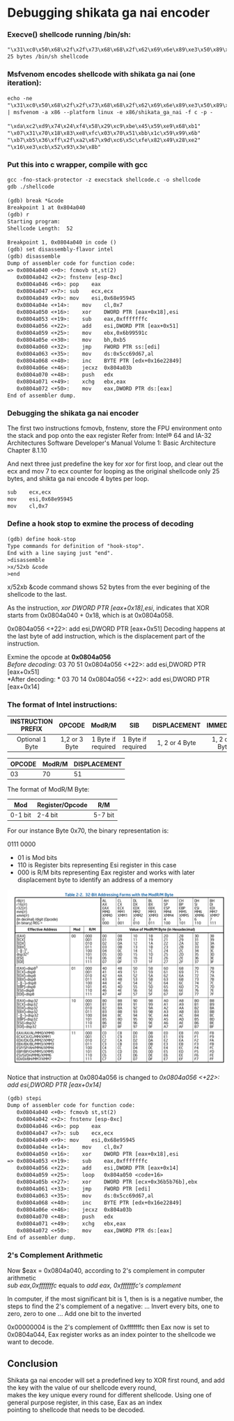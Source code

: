 # Debugging shikata ga nai encoder
### Execve() shellcode running /bin/sh:
```
"\x31\xc0\x50\x68\x2f\x2f\x73\x68\x68\x2f\x62\x69\x6e\x89\xe3\x50\x89\xe2\x53\x89\xe1\xb0\x0b\xcd\x80"
25 bytes /bin/sh shellcode
```

### Msfvenom encodes shellcode with shikata ga nai (one iteration):
```
echo -ne "\x31\xc0\x50\x68\x2f\x2f\x73\x68\x68\x2f\x62\x69\x6e\x89\xe3\x50\x89\xe2\x53\x89\xe1\xb0\x0b\xcd\x80" | msfvenom -a x86 --platform linux -e x86/shikata_ga_nai -f c -p - 

"\xda\xc2\xd9\x74\x24\xf4\x58\x29\xc9\xbe\x45\x59\xe9\x68\xb1"
"\x07\x31\x70\x18\x83\xe8\xfc\x03\x70\x51\xbb\x1c\x59\x99\x6b"
"\xb7\xb5\x36\xff\x2f\xa2\x67\x9d\xc6\x5c\xfe\x82\x49\x28\xe2"
"\x16\xe3\xcb\x52\x93\x3e\x8b"
```
### Put this into c wrapper, compile with gcc 

```
gcc -fno-stack-protector -z execstack shellcode.c -o shellcode
gdb ./shellcode

(gdb) break *&code
Breakpoint 1 at 0x804a040
(gdb) r
Starting program: 
Shellcode Length:  52

Breakpoint 1, 0x0804a040 in code ()
(gdb) set disassembly-flavor intel
(gdb) disassemble 
Dump of assembler code for function code:
=> 0x0804a040 <+0>:	fcmovb st,st(2)
   0x0804a042 <+2>:	fnstenv [esp-0xc]
   0x0804a046 <+6>:	pop    eax
   0x0804a047 <+7>:	sub    ecx,ecx
   0x0804a049 <+9>:	mov    esi,0x68e95945
   0x0804a04e <+14>:	mov    cl,0x7
   0x0804a050 <+16>:	xor    DWORD PTR [eax+0x18],esi
   0x0804a053 <+19>:	sub    eax,0xfffffffc
   0x0804a056 <+22>:	add    esi,DWORD PTR [eax+0x51]
   0x0804a059 <+25>:	mov    ebx,0x6b99591c
   0x0804a05e <+30>:	mov    bh,0xb5
   0x0804a060 <+32>:	jmp    FWORD PTR ss:[edi]
   0x0804a063 <+35>:	mov    ds:0x5cc69d67,al
   0x0804a068 <+40>:	inc    BYTE PTR [edx+0x16e22849]
   0x0804a06e <+46>:	jecxz  0x804a03b
   0x0804a070 <+48>:	push   edx
   0x0804a071 <+49>:	xchg   ebx,eax
   0x0804a072 <+50>:	mov    eax,DWORD PTR ds:[eax]
End of assembler dump.

```
### Debugging the shikata ga nai encoder

The first two instructions fcmovb, fnstenv, store the FPU environment onto the stack and pop onto the eax register
Refer from: 
Intel® 64 and IA-32 Architectures Software Developer's Manual Volume 1: Basic Architecture Chapter 8.1.10

And next three just predefine the key for xor for first loop, and clear out the ecx and mov 7 to ecx counter for looping 
as the original shellcode only 25 bytes, and shikta ga nai encode 4 bytes per loop.
```
sub    ecx,ecx
mov    esi,0x68e95945
mov    cl,0x7

```

### Define a hook stop to exmine the process of decoding

```
(gdb) define hook-stop
Type commands for definition of "hook-stop".
End with a line saying just "end".
>disassemble 
>x/52xb &code
>end
```
x/52xb &code command shows 52 bytes from the ever begining of the shellcode to the last.

As the instruction, *xor    DWORD PTR [eax+0x18],esi*, indicates that XOR starts from 0x0804a040 + 0x18,
which is at 0x0804a058.

0x0804a056 <+22>:	add    esi,DWORD PTR [eax+0x51]
Decoding happens at the last byte of add instruction, which is the displacement part of the instruction. 

Exmine the opcode at **0x0804a056**   
*Before decoding:* 03 70 51    0x0804a056 <+22>:	add    esi,DWORD PTR [eax+0x51]  
*After decoding: *  03 70 14    0x0804a056 <+22>:	add    esi,DWORD PTR [eax+0x14]  

### The format of Intel instructions:

| INSTRUCTION PREFIX | OPCODE        | ModR/M             | SIB                | DISPLACEMENT   | IMMEDIATE      |
|:------------------:|:-------------:|:------------------:|:------------------:|:--------------:|:--------------:|
| Optional 1 Byte    | 1,2 or 3 Byte | 1 Byte if required | 1 Byte if required | 1, 2 or 4 Byte | 1, 2 or 4 Byte |



|OPCODE|ModR/M|DISPLACEMENT|
|---|---|---|
|03 |70 |51 |

The format of ModR/M Byte:

|Mod |Register/Opcode|R/M|
|---|---|---|
|0-1 bit |2-4 bit |5-7 bit|

For our instance Byte 0x70, the binary representation is:

0111 0000

- 01 is Mod bits
- 110 is Register bits representing Esi register in this case
- 000 is R/M bits representing Eax register and works with later displacement byte to identify an address of a memory


![](./32-Bit_Addressing_ModR:M.png)

Notice that instruction at 0x0804a056 is changed to *0x0804a056 <+22>:	add    esi,DWORD PTR [eax+0x14]*
```
(gdb) stepi
Dump of assembler code for function code:
   0x0804a040 <+0>:	fcmovb st,st(2)
   0x0804a042 <+2>:	fnstenv [esp-0xc]
   0x0804a046 <+6>:	pop    eax
   0x0804a047 <+7>:	sub    ecx,ecx
   0x0804a049 <+9>:	mov    esi,0x68e95945
   0x0804a04e <+14>:	mov    cl,0x7
   0x0804a050 <+16>:	xor    DWORD PTR [eax+0x18],esi
=> 0x0804a053 <+19>:	sub    eax,0xfffffffc
   0x0804a056 <+22>:	add    esi,DWORD PTR [eax+0x14]
   0x0804a059 <+25>:	loop   0x804a050 <code+16>
   0x0804a05b <+27>:	xor    DWORD PTR [ecx+0x36b5b76b],ebx
   0x0804a061 <+33>:	jmp    FWORD PTR [edi]
   0x0804a063 <+35>:	mov    ds:0x5cc69d67,al
   0x0804a068 <+40>:	inc    BYTE PTR [edx+0x16e22849]
   0x0804a06e <+46>:	jecxz  0x804a03b
   0x0804a070 <+48>:	push   edx
   0x0804a071 <+49>:	xchg   ebx,eax
   0x0804a072 <+50>:	mov    eax,DWORD PTR ds:[eax]
End of assembler dump.
```
### 2's Complement Arithmetic
Now $eax = 0x0804a040, according to 2's complement in computer arithmetic  
*sub    eax,0xfffffffc* equals to *add eax, 0xfffffffc's complement*  

In computer, if the most significant bit is 1, then is is a negative number, the steps to find the 2's complement of a negative:
... Invert every bits, one to zero, zero to one
... Add one bit to the inverted

0x00000004 is the 2's complement of 0xfffffffc
then Eax now is set to 0x0804a044, Eax register works as an index pointer to the shellcode we want to decode.

Conclusion
---
Shikata ga nai encoder will set a predefined key to XOR first round, and add the key with the value of our shellcode every round,  
makes the key unique every round for different shellcode. Using one of general purpose register, in this case, Eax as an index  
pointing to shellcode that needs to be decoded. 

